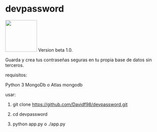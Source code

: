 # devpassword
<img src="https://i.morioh.com/2020/02/24/a220d7ff8d12.jpg" style="width:100px">
Version beta 1.0.

Guarda y crea tus contraseñas seguras en tu propia base de datos sin terceros.

requisitos:

Python 3
MongoDb o Atlas mongodb

usar:
1. git clone https://github.com/Davidf98/devpassword.git

2. cd devpassword

3. python app.py o ./app.py
